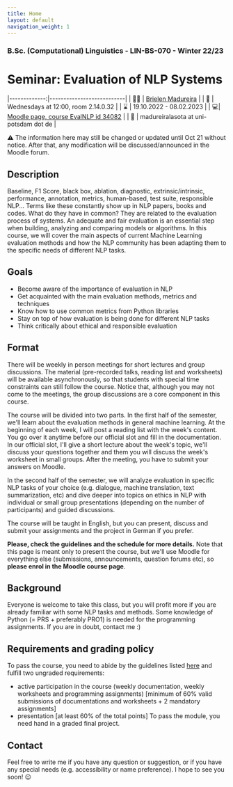 ```yaml
---
title: Home
layout: default
navigation_weight: 1
---
```


### B.Sc. (Computational) Linguistics - LIN-BS-070 - Winter 22/23
# Seminar: Evaluation of NLP Systems

|-------------:|---------------------------|
| :woman_teacher:   | [Brielen Madureira](<https://www.ling.uni-potsdam.de/~madureiralasota/>)   |
| :date: | Wednesdays at 12:00, room 2.14.0.32 |
| :hourglass: | 19.10.2022 - 08.02.2023 |
| :computer:| [Moodle page, course EvalNLP id 34082](<https://moodle2.uni-potsdam.de/course/view.php?id=34082>) |
| :e-mail:  |  madureiralasota at uni-potsdam dot de |

:warning: The information here may still be changed or updated until Oct 21 without notice. After that, any modification will be discussed/announced in the Moodle forum.

## Description
Baseline, F1 Score, black box, ablation, diagnostic, extrinsic/intrinsic, performance, annotation, metrics, human-based, test suite, responsible NLP... Terms like these constantly show up in NLP papers, books and codes. What do they have in common? They are related to the evaluation process of systems. An adequate and fair evaluation is an essential step when building, analyzing and comparing models or algorithms. In this course, we will cover the main aspects of current Machine Learning evaluation methods and how the NLP community has been adapting them to the specific needs of different NLP tasks.

## Goals
- Become aware of the importance of evaluation in NLP
- Get acquainted with the main evaluation methods, metrics and techniques
- Know how to use common metrics from Python libraries
- Stay on top of how evaluation is being done for different NLP tasks
- Think critically about ethical and responsible evaluation

## Format
There will be weekly in person meetings for short lectures and group discussions. The material (pre-recorded talks, reading list and worksheets) will be available asynchronously, so that students with special time constraints can still follow the course. Notice that, although you may not come to the meetings, the group discussions are a core component in this course.

The course will be divided into two parts. In the first half of the semester, we'll learn about the evaluation methods in general machine learning. At the beginning of each week, I will post a reading list with the week's content. You go over it anytime before our official slot and fill in the documentation. In our official slot, I'll give a short lecture about the week's topic, we'll discuss your questions together and them you will discuss the week's worksheet in small groups. After the meeting, you have to submit your answers on Moodle.

In the second half of the semester, we will analyze evaluation in specific NLP tasks of your choice (e.g. dialogue, machine translation, text summarization, etc) and dive deeper into topics on ethics in NLP with individual or small group presentations (depending on the number of participants) and guided discussions.

The course will be taught in English, but you can present, discuss and submit your assignments and the project in German if you prefer.

**Please, check the guidelines and the schedule for more details.** Note that this page is meant only to present the course, but we'll use Moodle for everything else (submissions, announcements, question forums etc), so **please enrol in the Moodle course page**.

## Background
Everyone is welcome to take this class, but you will profit more if you are already familiar with some NLP tasks and methods. Some knowledge of Python (= PRS + preferably PRO1) is needed for the programming assignments. If you are in doubt, contact me :)

## Requirements and grading policy
To pass the course, you need to abide by the guidelines listed [here](https://briemadu.github.io/evalNLP-2022/guidelines) and fulfill two ungraded requirements:
- active participation in the course (weekly documentation, weekly worksheets and programming assignments) [minimum of 60% valid submissions of documentations and worksheets +  2 mandatory assignments]
- presentation [at least 60% of the total points]
To pass the module, you need hand in a graded final project.

## Contact
Feel free to write me if you have any question or suggestion, or if you have any special needs (e.g. accessibility or name preference). I hope to see you soon! :wink:
